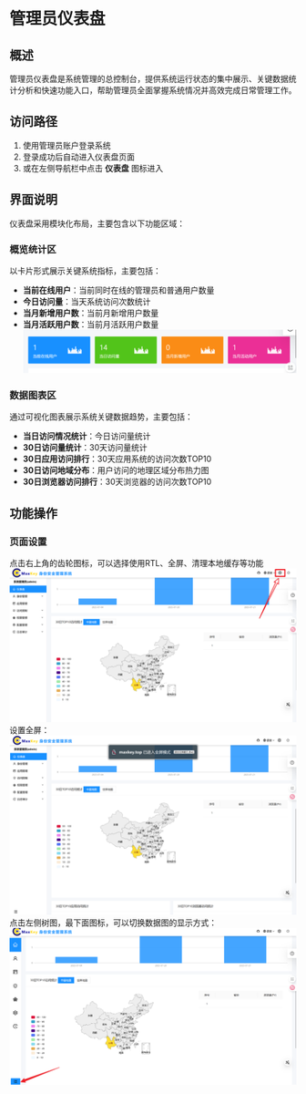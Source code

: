 # 管理员仪表盘

## 概述
管理员仪表盘是系统管理的总控制台，提供系统运行状态的集中展示、关键数据统计分析和快速功能入口，帮助管理员全面掌握系统情况并高效完成日常管理工作。

## 访问路径
1. 使用管理员账户登录系统
2. 登录成功后自动进入仪表盘页面
3. 或在左侧导航栏中点击 **仪表盘** 图标进入

## 界面说明
仪表盘采用模块化布局，主要包含以下功能区域：
### 概览统计区
以卡片形式展示关键系统指标，主要包括：
- **当前在线用户**：当前同时在线的管理员和普通用户数量
- **今日访问量**：当天系统访问次数统计
- **当月新增用户数**：当前月新增用户数量
- **当月活跃用户数**：当前月活跃用户数量
![4个卡片](../../../static/images/adminster/仪表盘/4个卡片.png)

### 数据图表区
通过可视化图表展示系统关键数据趋势，主要包括：
- **当日访问情况统计**：今日访问量统计
- **30日访问量统计**：30天访问量统计
- **30日应用访问排行**：30天应用系统的访问次数TOP10
- **30日访问地域分布**：用户访问的地理区域分布热力图
- **30日浏览器访问排行**：30天浏览器的访问次数TOP10


## 功能操作

### 页面设置
点击右上角的齿轮图标，可以选择使用RTL、全屏、清理本地缓存等功能
![齿轮](../../../static/images/adminster/仪表盘/齿轮.png)
设置全屏：
![全屏模式](../../../static/images/adminster/仪表盘/全屏模式.png)
点击左侧树图，最下面图标，可以切换数据图的显示方式：
![切换树图](../../../static/images/adminster/仪表盘/切换树图.png)
